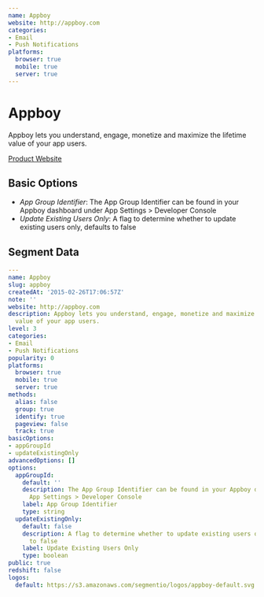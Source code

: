 ```yaml
---
name: Appboy
website: http://appboy.com
categories:
- Email
- Push Notifications
platforms:
  browser: true
  mobile: true
  server: true
---
```


# Appboy

Appboy lets you understand, engage, monetize and maximize the lifetime value of your app users.

[Product Website](http://appboy.com)

## Basic Options

- *App Group Identifier*: The App Group Identifier can be found in your Appboy dashboard under App Settings > Developer Console
- *Update Existing Users Only*: A flag to determine whether to update existing users only, defaults to false


## Segment Data
```yaml
---
name: Appboy
slug: appboy
createdAt: '2015-02-26T17:06:57Z'
note: ''
website: http://appboy.com
description: Appboy lets you understand, engage, monetize and maximize the lifetime
  value of your app users.
level: 3
categories:
- Email
- Push Notifications
popularity: 0
platforms:
  browser: true
  mobile: true
  server: true
methods:
  alias: false
  group: true
  identify: true
  pageview: false
  track: true
basicOptions:
- appGroupId
- updateExistingOnly
advancedOptions: []
options:
  appGroupId:
    default: ''
    description: The App Group Identifier can be found in your Appboy dashboard under
      App Settings > Developer Console
    label: App Group Identifier
    type: string
  updateExistingOnly:
    default: false
    description: A flag to determine whether to update existing users only, defaults
      to false
    label: Update Existing Users Only
    type: boolean
public: true
redshift: false
logos:
  default: https://s3.amazonaws.com/segmentio/logos/appboy-default.svg

```

